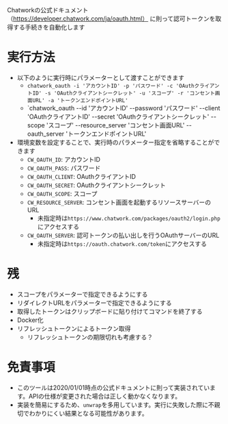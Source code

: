 Chatworkの公式ドキュメント （https://developer.chatwork.com/ja/oauth.html） に則って認可トークンを取得する手続きを自動化します
# 実行方法
- 以下のように実行時にパラメーターとして渡すことができます
  - `chatwork_oauth -i 'アカウントID' -p 'パスワード' -c 'OAuthクライアントID' -s 'OAuthクライアントシークレット' -u 'スコープ' -r 'コンセント画面URL' -a 'トークンエンドポイントURL'`
  - `chatwork_oauth --id 'アカウントID' --password 'パスワード' --client 'OAuthクライアントID' --secret 'OAuthクライアントシークレット' --scope 'スコープ' --resource_server 'コンセント画面URL' --oauth_server 'トークンエンドポイントURL'
- 環境変数を設定することで、実行時のパラメーター指定を省略することができます
  - `CW_OAUTH_ID`: アカウントID
  - `CW_OAUTH_PASS`: パスワード
  - `CW_OAUTH_CLIENT`: OAuthクライアントID
  - `CW_OAUTH_SECRET`: OAuthクライアントシークレット
  - `CW_OAUTH_SCOPE`: スコープ
  - `CW_RESOURCE_SERVER`: コンセント画面を起動するリソースサーバーのURL
    - 未指定時は`https://www.chatwork.com/packages/oauth2/login.php`にアクセスする
  - `CW_OAUTH_SERVER`: 認可トークンの払い出しを行うOAuthサーバーのURL
    - 未指定時は`https://oauth.chatwork.com/token`にアクセスする
# 残
- スコープをパラメーターで指定できるようにする
- リダイレクトURLをパラメーターで指定できるようにする
- 取得したトークンはクリップボードに貼り付けてコマンドを終了する
- Docker化
- リフレッシュトークンによるトークン取得
  - リフレッシュトークンの期限切れも考慮する？
# 免責事項
- このツールは2020/01/01時点の公式ドキュメントに則って実装されています。APIの仕様が変更された場合は正しく動かなくなります。
- 実装を簡易にするため、`unwrap`を多用しています。実行に失敗した際に不親切でわかりにくい結果となる可能性があります。
